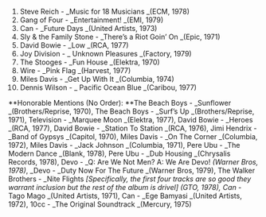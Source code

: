 1. Steve Reich - _Music for 18 Musicians _(ECM, 1978)
2. Gang of Four - _Entertainment! _(EMI, 1979)
3. Can - _Future Days _(United Artists, 1973)
4. Sly & the Family Stone - _There’s a Riot Goin’ On _(Epic, 1971)
5. David Bowie - _Low _(RCA, 1977)
6. Joy Division - _ Unknown Pleasures _(Factory, 1979)
7. The Stooges - _Fun House _(Elektra, 1970)
8. Wire - _Pink Flag _(Harvest, 1977)
9. Miles Davis - _Get Up With It _(Columbia, 1974)
10. Dennis Wilson - _ Pacific Ocean Blue _(Caribou, 1977)

**Honorable Mentions (No Order): **The Beach Boys - _Sunflower _(Brothers/Reprise, 1970), The Beach Boys - _Surf’s Up _(Brothers/Reprise, 1971), Television - _Marquee Moon _(Elektra, 1977), David Bowie - _Heroes _(RCA, 1977), David Bowie - _Station To Station _(RCA, 1976), Jimi Hendrix - _Band of Gypsys _(Capitol, 1970), Miles Davis - _On The Corner _(Columbia, 1972), Miles Davis - _Jack Johnson _(Columbia, 1971), Pere Ubu - _The Modern Dance _(Blank, 1978), Pere Ubu - _Dub Housing _(Chrysalis Records, 1978), Devo - _Q: Are We Not Men? A: We Are Devo! _(Warner Bros, 1978)_, _Devo - _Duty Now For The Future _(Warner Bros, 1979), The Walker Brothers - _Nite Flights _[Specifically, the first four tracks are so good they warrant inclusion but the rest of the album is drivel] (GTO, 1978), Can -_ Tago Mago _(United Artists, 1971), Can - _Ege Bamyasi _(United Artists, 1972), 10cc - _The Original Soundtrack _(Mercury, 1975)
